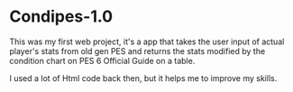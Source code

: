 # Condipes-1.0

 This was my first web project, it's a app that takes the user input of actual player's stats 
from old gen PES and returns the stats modified by the condition chart on PES 6 Official Guide on a table.

I used a lot of Html code back then, but it helps me to improve my skills.
